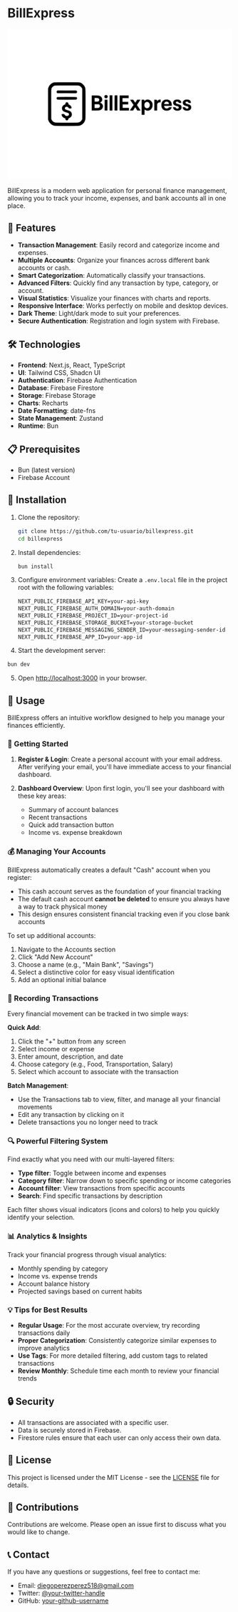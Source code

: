 # BillExpress

![BillExpress Logo](public/BillExpress.svg)

BillExpress is a modern web application for personal finance management, allowing you to track your income, expenses, and bank accounts all in one place.

## 🚀 Features

-   **Transaction Management**: Easily record and categorize income and expenses.
-   **Multiple Accounts**: Organize your finances across different bank accounts or cash.
-   **Smart Categorization**: Automatically classify your transactions.
-   **Advanced Filters**: Quickly find any transaction by type, category, or account.
-   **Visual Statistics**: Visualize your finances with charts and reports.
-   **Responsive Interface**: Works perfectly on mobile and desktop devices.
-   **Dark Theme**: Light/dark mode to suit your preferences.
-   **Secure Authentication**: Registration and login system with Firebase.

## 🛠️ Technologies

-   **Frontend**: Next.js, React, TypeScript
-   **UI**: Tailwind CSS, Shadcn UI
-   **Authentication**: Firebase Authentication
-   **Database**: Firebase Firestore
-   **Storage**: Firebase Storage
-   **Charts**: Recharts
-   **Date Formatting**: date-fns
-   **State Management**: Zustand
-   **Runtime**: Bun

## 📋 Prerequisites

-   Bun (latest version)
-   Firebase Account

## 🔧 Installation

1.  Clone the repository:
    ```bash
    git clone https://github.com/tu-usuario/billexpress.git
    cd billexpress
    ```

2.  Install dependencies:
    ```bash
    bun install
    ```

3.  Configure environment variables:
    Create a `.env.local` file in the project root with the following variables:
    ```
    NEXT_PUBLIC_FIREBASE_API_KEY=your-api-key
    NEXT_PUBLIC_FIREBASE_AUTH_DOMAIN=your-auth-domain
    NEXT_PUBLIC_FIREBASE_PROJECT_ID=your-project-id
    NEXT_PUBLIC_FIREBASE_STORAGE_BUCKET=your-storage-bucket
    NEXT_PUBLIC_FIREBASE_MESSAGING_SENDER_ID=your-messaging-sender-id
    NEXT_PUBLIC_FIREBASE_APP_ID=your-app-id
    ```

4.  Start the development server:
```bash
bun dev
```

5.  Open [http://localhost:3000](http://localhost:3000) in your browser.

## 📱 Usage

BillExpress offers an intuitive workflow designed to help you manage your finances efficiently.

### 🔐 Getting Started

1. **Register & Login**: Create a personal account with your email address. After verifying your email, you'll have immediate access to your financial dashboard.

2. **Dashboard Overview**: Upon first login, you'll see your dashboard with these key areas:
   - Summary of account balances
   - Recent transactions
   - Quick add transaction button
   - Income vs. expense breakdown

### 💰 Managing Your Accounts

BillExpress automatically creates a default "Cash" account when you register:
- This cash account serves as the foundation of your financial tracking
- The default cash account **cannot be deleted** to ensure you always have a way to track physical money
- This design ensures consistent financial tracking even if you close bank accounts

To set up additional accounts:
1. Navigate to the Accounts section
2. Click "Add New Account"
3. Choose a name (e.g., "Main Bank", "Savings")
4. Select a distinctive color for easy visual identification
5. Add an optional initial balance

### 📝 Recording Transactions

Every financial movement can be tracked in two simple ways:

**Quick Add**:
1. Click the "+" button from any screen
2. Select income or expense
3. Enter amount, description, and date
4. Choose category (e.g., Food, Transportation, Salary)
5. Select which account to associate with the transaction

**Batch Management**:
- Use the Transactions tab to view, filter, and manage all your financial movements
- Edit any transaction by clicking on it
- Delete transactions you no longer need to track

### 🔍 Powerful Filtering System

Find exactly what you need with our multi-layered filters:
- **Type filter**: Toggle between income and expenses
- **Category filter**: Narrow down to specific spending or income categories
- **Account filter**: View transactions from specific accounts
- **Search**: Find specific transactions by description

Each filter shows visual indicators (icons and colors) to help you quickly identify your selection.

### 📊 Analytics & Insights

Track your financial progress through visual analytics:
- Monthly spending by category
- Income vs. expense trends
- Account balance history
- Projected savings based on current habits

### 💡 Tips for Best Results

- **Regular Usage**: For the most accurate overview, try recording transactions daily
- **Proper Categorization**: Consistently categorize similar expenses to improve analytics
- **Use Tags**: For more detailed filtering, add custom tags to related transactions
- **Review Monthly**: Schedule time each month to review your financial trends

## 🔒 Security

-   All transactions are associated with a specific user.
-   Data is securely stored in Firebase.
-   Firestore rules ensure that each user can only access their own data.

## 📄 License

This project is licensed under the MIT License - see the [LICENSE](LICENSE) file for details.

## 👥 Contributions

Contributions are welcome. Please open an issue first to discuss what you would like to change.

## 📞 Contact

If you have any questions or suggestions, feel free to contact me:

-   Email: <diegoperezperez518@gmail.com>
-   Twitter: [@your-twitter-handle](https://twitter.com/your-twitter-handle)
-   GitHub: [your-github-username](https://github.com/your-github-username)
